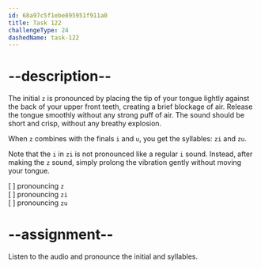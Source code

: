 ```yaml
---
id: 68a97c5f1ebe895951f911a0
title: Task 122
challengeType: 24
dashedName: task-122
---
```


<!--SPEAKING-->

<!-- (Audio) A: z, zi, zu -->

# --description--

The initial `z` is pronounced by placing the tip of your tongue lightly against the back of your upper front teeth, creating a brief blockage of air. Release the tongue smoothly without any strong puff of air. The sound should be short and crisp, without any breathy explosion.  

When `z` combines with the finals `i` and `u`, you get the syllables: `zi` and `zu`.

Note that the `i` in `zi` is not pronounced like a regular `i` sound. Instead, after making the `z` sound, simply prolong the vibration gently without moving your tongue.

[ ] pronouncing `z`  
[ ] pronouncing `zi`  
[ ] pronouncing `zu`

# --assignment--

Listen to the audio and pronounce the initial and syllables.

